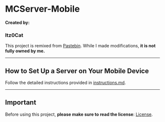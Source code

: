 
# MCServer-Mobile  

**Created by:**  
### **Itz0Cat**  

This project is remixed from [Pastebin](https://pastebin.com/cqAJDLnF). While I made modifications, **it is not fully owned by me.**  

---

## How to Set Up a Server on Your Mobile Device  
Follow the detailed instructions provided in [instructions.md](https://github.com/itz0cat/MCServer-Mobile/blob/main/instructions.md).  

---

## Important  
Before using this project, **please make sure to read the license**: [License](https://github.com/itz0cat/MCServer-Mobile?tab=License-1-ov-file).  

